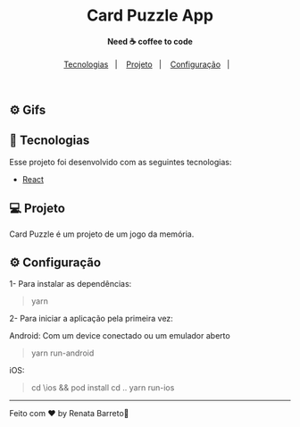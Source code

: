 <h1 align="center">
    Card Puzzle App
</h1>

<h4 align="center">
  Need ☕ coffee to code
</h4>

<p align="center">
  <a href="#rocket-tecnologias">Tecnologias</a>&nbsp;&nbsp;&nbsp;|&nbsp;&nbsp;&nbsp;
  <a href="#-projeto">Projeto</a>&nbsp;&nbsp;&nbsp;|&nbsp;&nbsp;&nbsp;
  <a href="#-configuração">Configuração</a>&nbsp;&nbsp;&nbsp;|&nbsp;&nbsp;&nbsp;
</p>

<br>

## ⚙ Gifs


## :rocket: Tecnologias

Esse projeto foi desenvolvido com as seguintes tecnologias:

- [React](https://reactjs.org)

## 💻 Projeto

Card Puzzle é um projeto de um jogo da memória.

## ⚙ Configuração

1- Para instalar as dependências:
> yarn

2- Para iniciar a aplicação pela primeira vez:

Android:
Com um device conectado ou um emulador aberto
> yarn run-android

iOS:
> cd \ios && pod install
> cd ..
> yarn run-ios

---

Feito com ♥ by Renata Barreto:wave:
